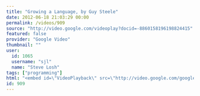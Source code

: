 ```yaml
---
title: "Growing a Language, by Guy Steele"
date: 2012-06-18 21:03:29 00:00
permalink: /videos/909
source: "http://video.google.com/videoplay?docid=-8860158196198824415"
featured: false
provider: "Google Video"
thumbnail: ""
user:
  id: 1065
  username: "sjl"
  name: "Steve Losh"
tags: ["programming"]
html: "<embed id=\"VideoPlayback\" src=\"http://video.google.com/googleplayer.swf?docid=-8860158196198824415&amp;hl=en&amp;fs=true\" width=\"400px\" height=\"326px\" allowfullscreen=\"true\" allowscriptaccess=\"always\" type=\"application/x-shockwave-flash\" wmode=\"transparent\"></embed>"
id: 909
---
```


